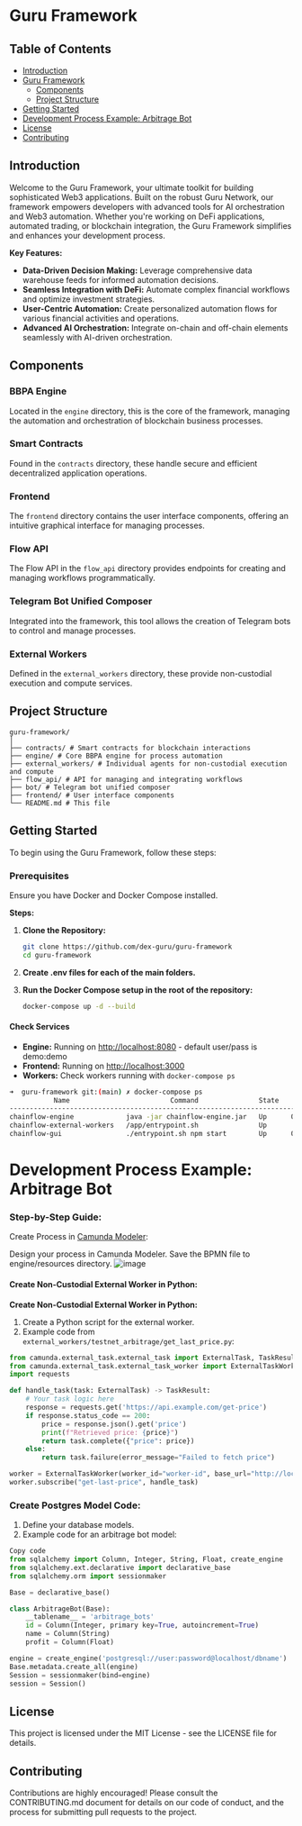 # Guru Framework

## Table of Contents
- [Introduction](#introduction)
- [Guru Framework](#guru-framework)
   - [Components](#components)
   - [Project Structure](#project-structure)
- [Getting Started](#getting-started)
- [Development Process Example: Arbitrage Bot](#development-process-example-arbitrage-bot)
- [License](#license)
- [Contributing](#contributing)


## Introduction

Welcome to the Guru Framework, your ultimate toolkit for building sophisticated Web3 applications. Built on the robust Guru Network, our framework empowers developers with advanced tools for AI orchestration and Web3 automation. Whether you're working on DeFi applications, automated trading, or blockchain integration, the Guru Framework simplifies and enhances your development process.

**Key Features:**
- **Data-Driven Decision Making:** Leverage comprehensive data warehouse feeds for informed automation decisions.
- **Seamless Integration with DeFi:** Automate complex financial workflows and optimize investment strategies.
- **User-Centric Automation:** Create personalized automation flows for various financial activities and operations.
- **Advanced AI Orchestration:** Integrate on-chain and off-chain elements seamlessly with AI-driven orchestration.


## Components

### BBPA Engine
Located in the `engine` directory, this is the core of the framework, managing the automation and orchestration of blockchain business processes.

### Smart Contracts
Found in the `contracts` directory, these handle secure and efficient decentralized application operations.

### Frontend
The `frontend` directory contains the user interface components, offering an intuitive graphical interface for managing processes.

### Flow API
The Flow API in the `flow_api` directory provides endpoints for creating and managing workflows programmatically.

### Telegram Bot Unified Composer
Integrated into the framework, this tool allows the creation of Telegram bots to control and manage processes.

### External Workers
Defined in the `external_workers` directory, these provide non-custodial execution and compute services.

## Project Structure


```
guru-framework/
│
├── contracts/ # Smart contracts for blockchain interactions
├── engine/ # Core BBPA engine for process automation
├── external_workers/ # Individual agents for non-custodial execution and compute
├── flow_api/ # API for managing and integrating workflows
├── bot/ # Telegram bot unified composer
├── frontend/ # User interface components
└── README.md # This file
```

## Getting Started

To begin using the Guru Framework, follow these steps:

### Prerequisites
Ensure you have Docker and Docker Compose installed.

**Steps:**

1. **Clone the Repository:**

    ```bash
    git clone https://github.com/dex-guru/guru-framework
    cd guru-framework
    ```

2. **Create .env files for each of the main folders.**

3. **Run the Docker Compose setup in the root of the repository:**

    ```bash
    docker-compose up -d --build
    ```

#### Check Services

- **Engine:** Running on [http://localhost:8080](http://localhost:8080) - default user/pass is demo:demo
- **Frontend:** Running on [http://localhost:3000](http://localhost:3000)
- **Workers:** Check workers running with `docker-compose ps`
```bash
➜  guru-framework git:(main) ✗ docker-compose ps
           Name                         Command               State           Ports         
--------------------------------------------------------------------------------------------
chainflow-engine             java -jar chainflow-engine.jar   Up      0.0.0.0:8080->8080/tcp
chainflow-external-workers   /app/entrypoint.sh               Up                            
chainflow-gui                ./entrypoint.sh npm start        Up      0.0.0.0:3000->3000/tcp
```

# Development Process Example: Arbitrage Bot

### Step-by-Step Guide:

Create Process in [Camunda Modeler](https://camunda.com/download/modeler/):

Design your process in Camunda Modeler.
Save the BPMN file to engine/resources directory.
![image](https://github.com/dex-guru/guru-framework/assets/20139308/6a2b14c8-3d90-403b-8aa0-e27ee7d30db6)


#### Create Non-Custodial External Worker in Python:

**Create Non-Custodial External Worker in Python:**
1. Create a Python script for the external worker.
2. Example code from `external_workers/testnet_arbitrage/get_last_price.py`:

```python
from camunda.external_task.external_task import ExternalTask, TaskResult
from camunda.external_task.external_task_worker import ExternalTaskWorker
import requests

def handle_task(task: ExternalTask) -> TaskResult:
    # Your task logic here
    response = requests.get('https://api.example.com/get-price')
    if response.status_code == 200:
        price = response.json().get('price')
        print(f"Retrieved price: {price}")
        return task.complete({"price": price})
    else:
        return task.failure(error_message="Failed to fetch price")

worker = ExternalTaskWorker(worker_id="worker-id", base_url="http://localhost:8080/engine-rest")
worker.subscribe("get-last-price", handle_task)
```

### Create Postgres Model Code:

1. Define your database models.
2. Example code for an arbitrage bot model:
```python
Copy code
from sqlalchemy import Column, Integer, String, Float, create_engine
from sqlalchemy.ext.declarative import declarative_base
from sqlalchemy.orm import sessionmaker

Base = declarative_base()

class ArbitrageBot(Base):
    __tablename__ = 'arbitrage_bots'
    id = Column(Integer, primary key=True, autoincrement=True)
    name = Column(String)
    profit = Column(Float)

engine = create_engine('postgresql://user:password@localhost/dbname')
Base.metadata.create_all(engine)
Session = sessionmaker(bind=engine)
session = Session()
```

## License

This project is licensed under the MIT License - see the LICENSE file for details.

## Contributing

Contributions are highly encouraged! Please consult the CONTRIBUTING.md document for details on our code of conduct, and
the process for submitting pull requests to the project.
